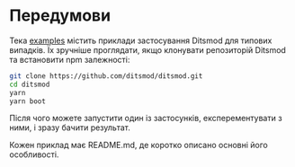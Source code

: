 
# Передумови

Тека [examples][100] містить приклади застосування Ditsmod для типових випадків. Їх зручніше проглядати, якщо клонувати репозиторій Ditsmod та встановити npm залежності:

```bash
git clone https://github.com/ditsmod/ditsmod.git
cd ditsmod
yarn
yarn boot
```

Після чого можете запустити один із застосунків, експерементувати з ними, і зразу бачити результат.

Кожен приклад має README.md, де коротко описано основні його особливості.

[100]: https://github.com/ditsmod/core/tree/main/examples
